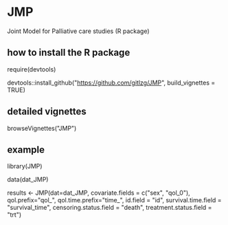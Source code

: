 # JMP
Joint Model for Palliative care studies (R package)


## how to install the R package
require(devtools)

devtools::install_github("https://github.com/gitlzg/JMP", build_vignettes = TRUE)


## detailed vignettes
browseVignettes("JMP")


## example
library(JMP)

data(dat_JMP)

results <- JMP(dat=dat_JMP,
covariate.fields = c("sex", "qol_0"),
qol.prefix="qol_", qol.time.prefix="time_",
id.field = "id", survival.time.field = "survival_time",
censoring.status.field = "death", treatment.status.field = "trt")
